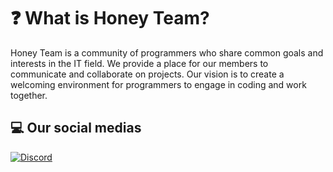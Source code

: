 # ❓ What is Honey Team?

Honey Team is a community of programmers who share common goals and interests in the IT field. We provide a place for our members to communicate and collaborate on projects. Our vision is to create a welcoming environment for programmers to engage in coding and work together.
 
## 💻 Our social medias

[![Discord](https://dcbadge.limes.pink/api/server/hAMWepVryQ)](https://discord.gg/hAMWepVryQ)
